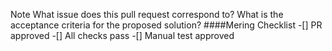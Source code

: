 Note
What issue does this pull request correspond to?
What is the acceptance criteria for the proposed solution?
####Mering Checklist
-[] PR approved
-[] All checks pass
-[] Manual test approved